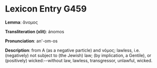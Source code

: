 # Lexicon Entry G459

**Lemma**: ἄνομος

**Transliteration (xlit)**: ánomos

**Pronunciation**: an'-om-os

**Description**:
from Α (as a negative particle) and νόμος; lawless, i.e. (negatively) not subject to (the Jewish) law; (by implication, a Gentile), or (positively) wicked:--without law, lawless, transgressor, unlawful, wicked.
